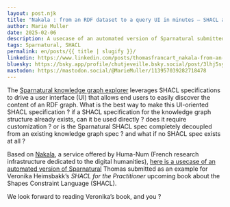 ```yaml
---
layout: post.njk
title: "Nakala : from an RDF dataset to a query UI in minutes – SHACL automated generation and Sparnatural"
author: Marie Muller
date: 2025-02-06
description: A usecase of an automated version of Sparnatural submitted as an example for Veronika Heimsbakk’s "SHACL for the Practitioner" upcoming book
tags: Sparnatural, SHACL
permalink: en/posts/{{ title | slugify }}/
linkedin: https://www.linkedin.com/posts/thomasfrancart_nakala-from-an-rdf-dataset-to-a-query-ui-activity-7293376368736698370-44Ns
bluesky: https://bsky.app/profile/chutjeveille.bsky.social/post/3lhj5sy4ojc2k
mastodon: https://mastodon.social/@MarieMuller/113957039282718478
---
```



The <a href="https://sparnatural.eu/">Sparnatural knowledge graph explorer</a> leverages SHACL specifications to drive a user interface (UI) that allows end users to easily discover the content of an RDF graph. What is the best way to make this UI-oriented SHACL specification ? if a SHACL specification for the knowledge graph structure already exists, can it be used directly ? does it require customization ? or is the Sparnatural SHACL spec completely decoupled from an existing knowledge graph spec ? and what if no SHACL spec exists at all ?

Based on <a href="https://www.nakala.fr/">Nakala</a>, a service offered by Huma-Num (French research infrastructure dedicated to the digital humanities), <a href="https://blog.sparna.fr/2025/02/06/nakala-from-an-rdf-dataset-to-a-query-ui-in-minutes-shacl-automated-generation-and-sparnatural/">here is a usecase of an automated version of Sparnatural</a> Thomas submitted as an example for Veronika Heimsbakk’s _SHACL for the Practitioner_ upcoming book about the Shapes Constraint Language (SHACL).

We look forward to reading Veronika’s book, and you ?